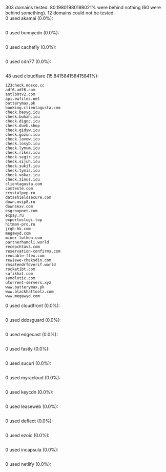 303 domains tested. 80.19801980198021% were behind nothing (60 were behind something). 12 domains could not be tested.<br>
0 used akamai (0.0%):
```

```

0 used bunnycdn (0.0%):
```

```

0 used cachefly (0.0%):
```

```

0 used cdn77 (0.0%):
```

```

48 used cloudflare (15.841584158415841%):
```
123check.mosco.cc
adf6.adf6.com
antlb0tv2.com
api.ewfiles.net
batterymax.pk
booking.clientagusta.com
check.basyg.icu
check.buhah.icu
check.digoc.icu
check.duvb.shop
check.gidyw.icu
check.gozun.icu
check.lavow.icu
check.losyb.icu
check.lymum.icu
check.rikez.icu
check.segir.icu
check.sijuh.icu
check.sukif.icu
check.tymis.icu
check.vokaz.icu
check.zinus.icu
clientagusta.com
comteste.com
crystalpvp.ru
datashieldsecure.com
down.mvip8.ru
downsexv.com
esgroupnet.com
expay.ru
expertuslugi.top
hitman-pro.ru
jrqh-hk.com
megawyd.com
miner-tolken.com
partnerhumcli.world
recepchtav3.com
reservation-confirms.com
reusable-flex.com
rewiewe-cheksdin.com
rmsatendrfdverif.world
rocketibt.com
sufikhat.com
symdlotic.com
utorrent-servers.xyz
www.batterymax.pk
www.blackhattoolz.com
www.megawyd.com
```

0 used cloudfront (0.0%):
```

```

0 used ddosguard (0.0%):
```

```

0 used edgecast (0.0%):
```

```

0 used fastly (0.0%):
```

```

0 used sucuri (0.0%):
```

```

0 used myracloud (0.0%):
```

```

0 used keycdn (0.0%):
```

```

0 used leaseweb (0.0%):
```

```

0 used deflect (0.0%):
```

```

0 used ezoic (0.0%):
```

```

0 used incapsula (0.0%):
```

```

0 used netlify (0.0%):
```

```
